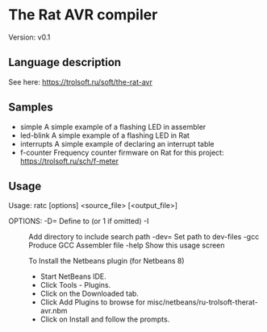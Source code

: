 # The Rat AVR compiler

Version: v0.1

## Language description
See here: https://trolsoft.ru/soft/the-rat-avr

## Samples
* simple
  A simple example of a flashing LED in assembler
* led-blink
  A simple example of a flashing LED in Rat
* interrupts
  A simple example of declaring an interrupt table
* f-counter
  Frequency counter firmware on Rat for this project: https://trolsoft.ru/sch/f-meter

## Usage
Usage: ratc [options] <source_file> [<output_file>]

OPTIONS:
-D<macro>=<value>      Define <macro> to <value> (or 1 if <value> omitted)
-I<dir>                Add directory to include search path
-dev=<path>            Set path to dev-files
-gcc                   Produce GCC Assembler file
-help                  Show this usage screen



To Install the Netbeans plugin (for Netbeans 8)
* Start NetBeans IDE.
* Click Tools - Plugins.
* Click on the Downloaded tab.
* Click Add Plugins to browse for misc/netbeans/ru-trolsoft-therat-avr.nbm
* Click on Install and follow the prompts.